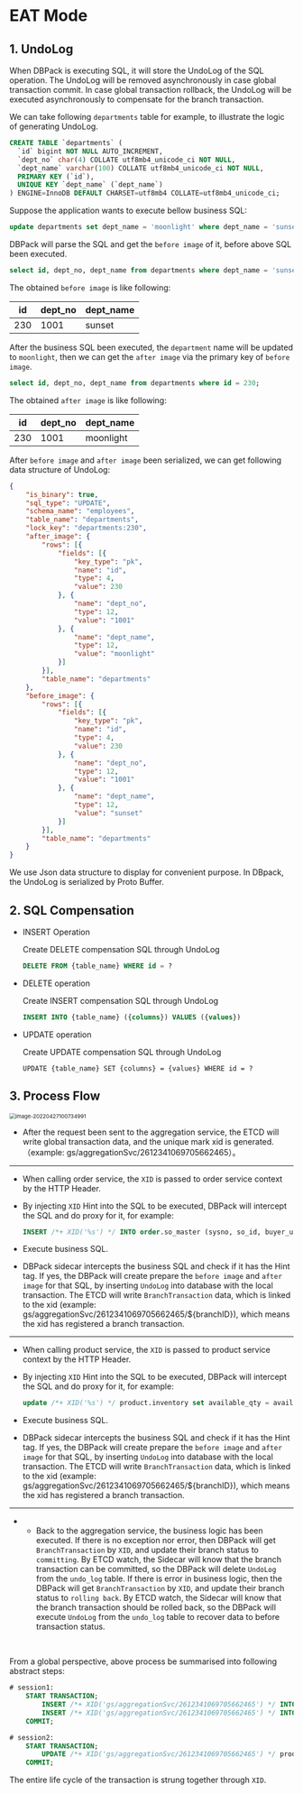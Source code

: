 # EAT Mode

## 1. UndoLog

When DBPack is executing SQL, it will store the UndoLog of the SQL operation. The UndoLog will be removed asynchronously in case global transaction commit. In case global transaction rollback, the UndoLog will be executed asynchronously to compensate for the branch transaction.  

We can take following `departments` table for example, to illustrate the logic of generating UndoLog.   

```sql
CREATE TABLE `departments` (
  `id` bigint NOT NULL AUTO_INCREMENT,
  `dept_no` char(4) COLLATE utf8mb4_unicode_ci NOT NULL,
  `dept_name` varchar(100) COLLATE utf8mb4_unicode_ci NOT NULL,
  PRIMARY KEY (`id`),
  UNIQUE KEY `dept_name` (`dept_name`)
) ENGINE=InnoDB DEFAULT CHARSET=utf8mb4 COLLATE=utf8mb4_unicode_ci;
```

Suppose the application wants to execute bellow business SQL:

```sql
update departments set dept_name = 'moonlight' where dept_name = 'sunset';
```

DBPack will parse the SQL and get the `before image` of it, before above SQL been executed.

```sql
select id, dept_no, dept_name from departments where dept_name = 'sunset';
```

The obtained `before image` is like following:

| id   | dept_no | dept_name |
| ---- | ------- | --------- |
| 230  | 1001    | sunset    |

After the business SQL been executed, the `department` name will be updated to `moonlight`, then we can get the `after image` via the primary key of `before image`.

```sql
select id, dept_no, dept_name from departments where id = 230;
```

The obtained `after image` is like following:

| id   | dept_no | dept_name |
| ---- | ------- | --------- |
| 230  | 1001    | moonlight |

After `before image` and `after image` been serialized, we can get following data structure of UndoLog: 

```json
{
	"is_binary": true,
	"sql_type": "UPDATE",
	"schema_name": "employees",
	"table_name": "departments",
	"lock_key": "departments:230",
	"after_image": {
		"rows": [{
			"fields": [{
				"key_type": "pk",
				"name": "id",
				"type": 4,
				"value": 230
			}, {
				"name": "dept_no",
				"type": 12,
				"value": "1001"
			}, {
				"name": "dept_name",
				"type": 12,
				"value": "moonlight"
			}]
		}],
		"table_name": "departments"
	},
	"before_image": {
		"rows": [{
			"fields": [{
				"key_type": "pk",
				"name": "id",
				"type": 4,
				"value": 230
			}, {
				"name": "dept_no",
				"type": 12,
				"value": "1001"
			}, {
				"name": "dept_name",
				"type": 12,
				"value": "sunset"
			}]
		}],
		"table_name": "departments"
	}
}
```

We use Json data structure to display for convenient purpose. In DBpack, the UndoLog is serialized by Proto Buffer.


## 2. SQL Compensation

+ INSERT Operation

  Create DELETE compensation SQL through UndoLog

  ```sql
  DELETE FROM {table_name} WHERE id = ?
  ```

+ DELETE operation

  Create INSERT compensation SQL through UndoLog

  ```sql
  INSERT INTO {table_name} ({columns}) VALUES ({values})
  ```

+ UPDATE operation

  Create UPDATE compensation SQL through UndoLog

  ```
  UPDATE {table_name} SET {columns} = {values} WHERE id = ?
  ```



## 3. Process Flow

<img src="https://cectc.github.io/dbpack-doc/images/distributed-transaction-en.gif" alt="image-20220427100734991" style="zoom:67%;" />

+ After the request been sent to the aggregation service, the ETCD will write global transaction data, and the unique mark xid is generated. （example: gs/aggregationSvc/2612341069705662465）。

***

+ When calling order service, the `XID` is passed to order service context by the HTTP Header.

+ By injecting `XID` Hint into the SQL to be executed, DBPack will intercept the SQL and do proxy for it, for example:

  ```sql
  INSERT /*+ XID('%s') */ INTO order.so_master (sysno, so_id, buyer_user_sysno, seller_company_code, receive_division_sysno, receive_address, receive_zip, receive_contact, receive_contact_phone, stock_sysno, payment_type, so_amt, status, order_date, appid, memo) VALUES (?,?,?,?,?,?,?,?,?,?,?,?,?,now(),?,?)
  ```

+ Execute business SQL.

+ DBPack sidecar intercepts the business SQL and check if it has the Hint tag. If yes, the DBPack will create prepare the `before image` and `after image` for that SQL, by inserting `UndoLog` into database with the local transaction. The ETCD will write `BranchTransaction` data, which is linked to the xid (example: gs/aggregationSvc/2612341069705662465/${branchID}), which means the xid has registered a branch transaction.

***

+ When calling product service, the `XID` is passed to product service context by the HTTP Header.

+ By injecting `XID` Hint into the SQL to be executed, DBPack will intercept the SQL and do proxy for it, for example:

  ```sql
  update /*+ XID('%s') */ product.inventory set available_qty = available_qty - ?, allocated_qty = allocated_qty + ? where product_sysno = ? and available_qty >= ?;
  ```

+ Execute business SQL.

+ DBPack sidecar intercepts the business SQL and check if it has the Hint tag. If yes, the DBPack will create prepare the `before image` and `after image` for that SQL, by inserting `UndoLog` into database with the local transaction. The ETCD will write `BranchTransaction` data, which is linked to the xid (example: gs/aggregationSvc/2612341069705662465/${branchID}), which means the xid has registered a branch transaction.

***

+ + Back to the aggregation service, the business logic has been executed. If there is no exception nor error, then DBPack will get `BranchTransaction` by `XID`, and update their branch status to `committing`. By ETCD watch, the Sidecar will know that the branch transaction can be committed, so the DBPack will delete `UndoLog` from the `undo_log` table. If there is error in business logic, then the DBPack will get `BranchTransaction` by `XID`, and update their branch status to `rolling back`. By ETCD watch, the Sidecar will know that the branch transaction should be rolled back, so the DBPack will execute `UndoLog` from the `undo_log` table to recover data to before transaction status.

<br>

From a global perspective, above process be summarised into following abstract steps:

```sql
# session1:
    START TRANSACTION;
        INSERT /*+ XID('gs/aggregationSvc/2612341069705662465') */ INTO order.so_master (sysno, so_id, buyer_user_sysno, seller_company_code, receive_division_sysno, receive_address, receive_zip, receive_contact, receive_contact_phone, stock_sysno, payment_type, so_amt, status, order_date, appid, memo) VALUES (?,?,?,?,?,?,?,?,?,?,?,?,?,now(),?,?);
        INSERT /*+ XID('gs/aggregationSvc/2612341069705662465') */ INTO order.so_item(sysno, so_sysno, product_sysno, product_name, cost_price, original_price, deal_price, quantity) VALUES (?,?,?,?,?,?,?,?);
    COMMIT;

# session2:
    START TRANSACTION;
        UPDATE /*+ XID('gs/aggregationSvc/2612341069705662465') */ product.inventory set available_qty = available_qty - ?, allocated_qty = allocated_qty + ? WHERE product_sysno = ? and available_qty >= ? ;
    COMMIT;
```

The entire life cycle of the transaction is strung together through `XID`.
